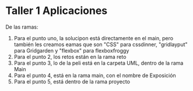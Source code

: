 # Taller 1 Aplicaciones
De las ramas: <br>
1. Para el punto uno, la solucipon está directamente en el main, pero también les creamos eamas que son "CSS" para cssdinner, "gridlayput" para Gridgarden y "flexbox" para flexboxfroggy
2. Para el punto 2, los retos están en la rama reto
3. Para el punto 3, lo de la peli está en la carpeta UML, dentro de la rama Main
4. Para el punto 4, está en la rama main, con el nombre de Exposición
5. Para el punto 5, está dentro de la rama proyecto

